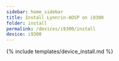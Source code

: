 ```yaml
---
sidebar: home_sidebar
title: Install Lynnrin-AOSP on i9300
folder: install
permalink: /devices/i9300/install
device: i9300
---
```

{% include templates/device_install.md %}
